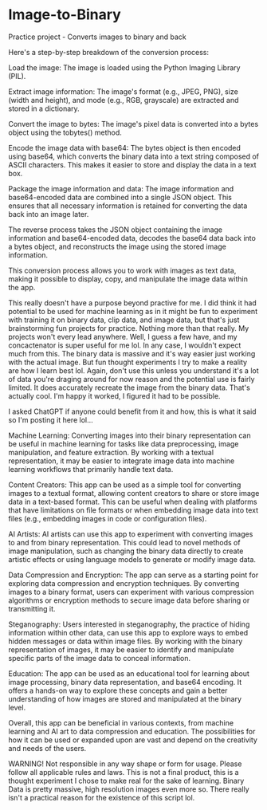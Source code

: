 # Image-to-Binary
Practice project - Converts images to binary and back

Here's a step-by-step breakdown of the conversion process:

Load the image: The image is loaded using the Python Imaging Library (PIL).

Extract image information: The image's format (e.g., JPEG, PNG), size (width and height), and mode (e.g., RGB, grayscale) are extracted and stored in a dictionary.

Convert the image to bytes: The image's pixel data is converted into a bytes object using the tobytes() method.

Encode the image data with base64: The bytes object is then encoded using base64, which converts the binary data into a text string composed of ASCII characters. This makes it easier to store and display the data in a text box.

Package the image information and data: The image information and base64-encoded data are combined into a single JSON object. This ensures that all necessary information is retained for converting the data back into an image later.

The reverse process takes the JSON object containing the image information and base64-encoded data, decodes the base64 data back into a bytes object, and reconstructs the image using the stored image information.

This conversion process allows you to work with images as text data, making it possible to display, copy, and manipulate the image data within the app.

This really doesn't have a purpose beyond practive for me. I did think it had potential to be used for machine learning as in it might be fun to experiment with training it on binary data, clip data, and image data, but that's just brainstorming fun projects for practice. Nothing more than that really. My projects won't every lead anywhere. Well, I guess a few have, and my concactenator is super useful for me lol. In any case, I wouldn't expect much from this. The binary data is massive and it's way easier just working with the actual image. But fun thought experiments I try to make a reality are how I learn best lol. Again, don't use this unless you understand it's a lot of data you're draging around for now reason and the potential use is fairly limited. It does accurately recreate the image from the binary data. That's actually cool. I'm happy it worked, I figured it had to be possible. 

I asked ChatGPT if anyone could benefit from it and how, this is what it said so I'm posting it here lol... 

Machine Learning: Converting images into their binary representation can be useful in machine learning for tasks like data preprocessing, image manipulation, and feature extraction. By working with a textual representation, it may be easier to integrate image data into machine learning workflows that primarily handle text data.

Content Creators: This app can be used as a simple tool for converting images to a textual format, allowing content creators to share or store image data in a text-based format. This can be useful when dealing with platforms that have limitations on file formats or when embedding image data into text files (e.g., embedding images in code or configuration files).

AI Artists: AI artists can use this app to experiment with converting images to and from binary representation. This could lead to novel methods of image manipulation, such as changing the binary data directly to create artistic effects or using language models to generate or modify image data.

Data Compression and Encryption: The app can serve as a starting point for exploring data compression and encryption techniques. By converting images to a binary format, users can experiment with various compression algorithms or encryption methods to secure image data before sharing or transmitting it.

Steganography: Users interested in steganography, the practice of hiding information within other data, can use this app to explore ways to embed hidden messages or data within image files. By working with the binary representation of images, it may be easier to identify and manipulate specific parts of the image data to conceal information.

Education: The app can be used as an educational tool for learning about image processing, binary data representation, and base64 encoding. It offers a hands-on way to explore these concepts and gain a better understanding of how images are stored and manipulated at the binary level.

Overall, this app can be beneficial in various contexts, from machine learning and AI art to data compression and education. The possibilities for how it can be used or expanded upon are vast and depend on the creativity and needs of the users.


WARNING! Not responsible in any way shape or form for usage. Please follow all applicable rules and laws. This is not a final product, this is a thought experiment I chose to make real for the sake of learning. Binary Data is pretty massive, high resolution images even more so. There really isn't a practical reason for the existence of this script lol. 
